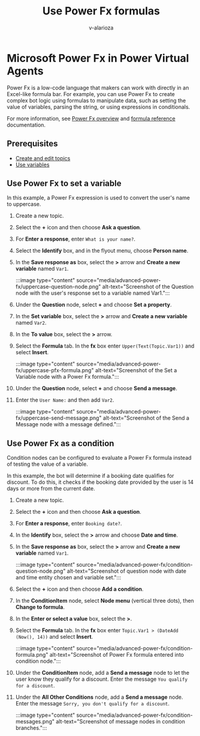 ﻿---
title: "Use Power Fx formulas"
description: "Use Power Fx to create complex bot logic using formulas to manipulate data."
keywords: "PVA"
ms.date: 05/10/2022

ms.topic: article
author: v-alarioza
ms.author: v-alarioza
ms.reviewer: kamrani
manager: iawilt
ms.collection: virtual-agent
ms.custom: ceX, advanced-authoring
---

# Microsoft Power Fx in Power Virtual Agents

Power Fx is a low-code language that makers can work with directly in an Excel-like formula bar. For example, you can use Power Fx to create complex bot logic using formulas to manipulate data, such as setting the value of variables, parsing the string, or using expressions in conditionals.

For more information, see [Power Fx overview](/power-platform/power-fx/overview) and [formula reference](https://aka.ms/pfx-reference) documentation.

## Prerequisites

- [Create and edit topics](authoring-create-edit-topics.md)
- [Use variables](authoring-variables.md)

## Use Power Fx to set a variable

In this example, a Power Fx expression is used to convert the user's name to uppercase.

1. Create a new topic.

1. Select the **+** icon and then choose **Ask a question**.

1. For **Enter a response**, enter `What is your name?`.

1. Select the **Identify** box, and in the flyout menu, choose **Person name**.

1. In the **Save response as** box, select the **>** arrow and **Create a new variable** named `Var1`.

    :::image type="content" source="media/advanced-power-fx/uppercase-question-node.png" alt-text="Screenshot of the Question node with the user's response set to a variable named Var1.":::

1. Under the **Question** node, select **+** and choose **Set a property**.

1. In the **Set variable** box, select the **>** arrow and **Create a new variable** named `Var2`.

1. In the **To value** box, select the **>** arrow.

1. Select the **Formula** tab. In the **fx** box enter `Upper(Text(Topic.Var1))` and select **Insert**.

    :::image type="content" source="media/advanced-power-fx/uppercase-pfx-formula.png" alt-text="Screenshot of the Set a Variable node with a Power Fx formula.":::

1. Under the **Question** node, select **+** and choose **Send a message**.

1. Enter the `User Name:` and then add `Var2`.

    :::image type="content" source="media/advanced-power-fx/uppercase-send-message.png" alt-text="Screenshot of the Send a Message node with a message defined.":::

## Use Power Fx as a condition

Condition nodes can be configured to evaluate a Power Fx formula instead of testing the value of a variable.

In this example, the bot will determine if a booking date qualifies for discount. To do this, it checks if the booking date provided by the user is 14 days or more from the current date.

1. Create a new topic.

1. Select the **+** icon and then choose **Ask a question**.

1. For **Enter a response**, enter `Booking date?`.

1. In the **Identify** box, select the **>** arrow and choose **Date and time**.

1. In the **Save response as** box, select the **>** arrow and **Create a new variable** named `Var1`.

    :::image type="content" source="media/advanced-power-fx/condition-question-node.png" alt-text="Screenshot of question node with date and time entity chosen and variable set.":::

1. Select the **+** icon and then choose **Add a condition**.

1. In the **ConditionItem** node, select **Node menu** (vertical three dots), then **Change to formula**.

1. In the **Enter or select a value** box, select the **>**.

1. Select the **Formula** tab. In the **fx** box enter `Topic.Var1 > (DateAdd (Now(), 14))` and select **Insert**.

    :::image type="content" source="media/advanced-power-fx/condition-formula.png" alt-text="Screenshot of Power Fx formula entered into condition node.":::

1. Under the **ConditionItem** node, add a **Send a message** node to let the user know they qualify for a discount. Enter the message `You qualify for a discount`.

1. Under the **All Other Conditions** node, add a **Send a message** node. Enter the message `Sorry, you don't qualify for a discount`.

    :::image type="content" source="media/advanced-power-fx/condition-messages.png" alt-text="Screenshot of message nodes in condition branches.":::
